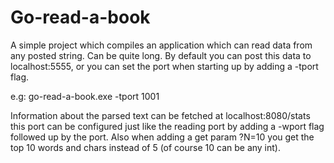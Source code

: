 # Go-read-a-book

A simple project which compiles an application which can read data from any posted string. Can be quite long.
By default you can post this data to localhost:5555, or you can set the port when starting up by adding a -tport flag.

e.g: go-read-a-book.exe -tport 1001

Information about the parsed text can be fetched at localhost:8080/stats this port can be configured just like the reading port by adding a -wport flag followed up by the port. Also when adding a get param ?N=10 you get the top 10 words and chars instead of 5 (of course 10 can be any int).
